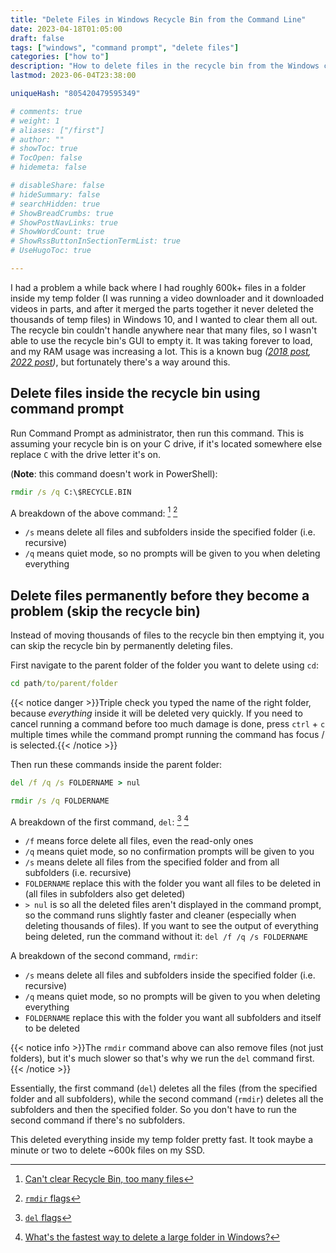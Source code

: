 ```yaml
---
title: "Delete Files in Windows Recycle Bin from the Command Line"
date: 2023-04-18T01:05:00
draft: false
tags: ["windows", "command prompt", "delete files"]
categories: ["how to"]
description: "How to delete files in the recycle bin from the Windows command prompt, and how to quickly and permanently delete thousands of files using the command prompt before it becomes a problem."
lastmod: 2023-06-04T23:38:00

uniqueHash: "805420479595349"

# comments: true
# weight: 1
# aliases: ["/first"]
# author: ""
# showToc: true
# TocOpen: false
# hidemeta: false

# disableShare: false
# hideSummary: false
# searchHidden: true
# ShowBreadCrumbs: true
# ShowPostNavLinks: true
# ShowWordCount: true
# ShowRssButtonInSectionTermList: true
# UseHugoToc: true

---
```


I had a problem a while back where I had roughly 600k+ files in a folder inside my temp folder (I was running a video downloader and it downloaded videos in parts, and after it merged the parts together it never deleted the thousands of temp files) in Windows 10, and I wanted to clear them all out. The recycle bin couldn't handle anywhere near that many files, so I wasn't able to use the recycle bin's GUI to empty it. It was taking forever to load, and my RAM usage was increasing a lot. This is a known bug _([2018 post](https://answers.microsoft.com/en-us/windows/forum/all/recycle-bin-memory-leak-windows-10/06309475-dc70-4acc-8953-4bab7fc472e1), [2022 post](https://answers.microsoft.com/en-us/windows/forum/all/recycle-bin-extreme-memory-usage-resulting-in-os/37e7c09b-21bf-40ad-927c-8d8150fd6b52))_, but fortunately there's a way around this.

## Delete files inside the recycle bin using command prompt

Run Command Prompt as administrator, then run this command. This is assuming your recycle bin is on your C drive, if it's located somewhere else replace `C` with the drive letter it's on.

(**Note**: this command doesn't work in PowerShell):

```cmd
rmdir /s /q C:\$RECYCLE.BIN
```

A breakdown of the above command: [^1] [^2]

- `/s` means delete all files and subfolders inside the specified folder (i.e. recursive)
- `/q` means quiet mode, so no prompts will be given to you when deleting everything

## Delete files permanently before they become a problem (skip the recycle bin)

Instead of moving thousands of files to the recycle bin then emptying it, you can skip the recycle bin by permanently deleting files.

First navigate to the parent folder of the folder you want to delete using `cd`:

```cmd
cd path/to/parent/folder
```

{{< notice danger >}}Triple check you typed the name of the right folder, because _everything_ inside it will be deleted very quickly. If you need to cancel running a command before too much damage is done, press `ctrl` + `c` multiple times while the command prompt running the command has focus / is selected.{{< /notice >}}

Then run these commands inside the parent folder:

```cmd
del /f /q /s FOLDERNAME > nul
```

```cmd
rmdir /s /q FOLDERNAME
```

A breakdown of the first command, `del`: [^3] [^4]

- `/f` means force delete all files, even the read-only ones
- `/q` means quiet mode, so no confirmation prompts will be given to you
- `/s` means delete all files from the specified folder and from all subfolders (i.e. recursive)
- `FOLDERNAME` replace this with the folder you want all files to be deleted in (all files in subfolders also get deleted)
- `> nul` is so all the deleted files aren't displayed in the command prompt, so the command runs slightly faster and cleaner (especially when deleting thousands of files). If you want to see the output of everything being deleted, run the command without it: `del /f /q /s FOLDERNAME`

A breakdown of the second command, `rmdir`:

- `/s` means delete all files and subfolders inside the specified folder (i.e. recursive)
- `/q` means quiet mode, so no prompts will be given to you when deleting everything
- `FOLDERNAME` replace this with the folder you want all subfolders and itself to be deleted

{{< notice info >}}The `rmdir` command above can also remove files (not just folders), but it's much slower so that's why we run the `del` command first.{{< /notice >}}

Essentially, the first command (`del`) deletes all the files (from the specified folder and all subfolders), while the second command (`rmdir`) deletes all the subfolders and then the specified folder. So you don't have to run the second command if there's no subfolders.

This deleted everything inside my temp folder pretty fast. It took maybe a minute or two to delete ~600k files on my SSD.


[^1]: [Can't clear Recycle Bin, too many files](https://superuser.com/questions/1038602/cant-clear-recycle-bin-too-many-files)
[^2]: [`rmdir` flags](https://learn.microsoft.com/en-us/windows-server/administration/windows-commands/rmdir)
[^3]: [`del` flags](https://learn.microsoft.com/en-us/windows-server/administration/windows-commands/del)
[^4]: [What's the fastest way to delete a large folder in Windows?](https://stackoverflow.com/questions/186737/whats-the-fastest-way-to-delete-a-large-folder-in-windows)